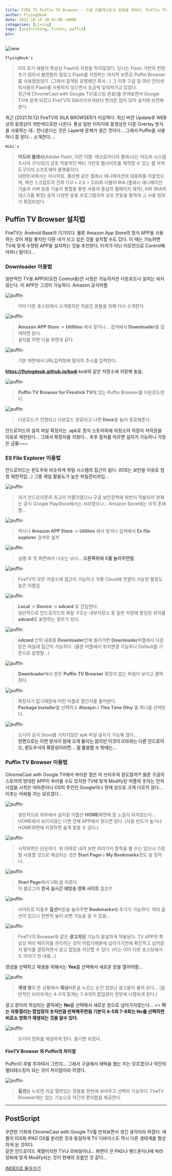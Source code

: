 ```yaml
---
title: FIRE TV Puffin TV Browser - 구글 크롬캐스트의 장점을 취하다. Puffin TV Browser 설치법
author: FlyingDeuk
date: 2021-10-10 20:55:00 +0800
categories: [Living]
tags: [usefulthing, firetv, puffin]
pin:
---
```


![new](/img/living/fire/puffin.jpg)

`FlyingDeuk's`
> IOS 초기 애플의 특성상 Flash의 지원을 하지않았다. 당시는 Flash 기반의 컨텐츠가 많아서 불편함이 많았고 Flash를 지원하는 마지막 보루로 Puffin Browser를 사용했었었다. (그래서 알게된 유명해진 회사...) 그 이후 구글 및 여러 인터넷 회사들이 Flash를 사용하지 않으면서 조금씩 잊혀져가고 있었다.<br>
최근에 ChromeCast with Google TV(포스팅 완료)를 만져보면서 Google TV에 알게 되었고 FireTV의 Silk브라우져보다 편리한 점이 있어 설치에 보전해 본다.

최근 (2021.10.12) FireTV의 SILK BROWSER가 이상하다. 최신 버전 Update후 WEB상의 동영상이 까만색으로만 나온다. 통상 일반 이미지와 동영상은 다른 Overlay 방식을 사용하는 데.. 안나온다는 것은 Layer에 문제가 생긴 것이다... 그래서 Puffin을 사용하니 잘 된다... 소개한다....

`Wiki's`
>**어도비 플래시**(Adobe Flash, 이전 이름: 매크로미디어 플래시)는 어도비 시스템즈사의 구식의[1] 상호 작용적인 벡터 기반의 웹사이트를 제작할 수 있는 웹 저작 도구이자 소프트웨어 플랫폼이다. <br>
대한민국에서는 마시마로, 졸라맨 같은 플래시 애니메이션의 대중화를 이끌었으며, 액션 스크립트의 진화 (1.0 > 2.0 > 3.0)와 더불어 RIA (플래시 애니메이션 기술과 서버 응용 기술의 통합을 통한 사용자 중심의 웹페이지 제작), AIR (RIA의 데스크톱 확장) 등의 다양한 응용 프로그램과의 상호 연동을 통하여 그 사용 범위가 확장되었다.

## Puffin TV Browser 설치법
FireTV는 Android Base의 기기이다. 물론 Amazon App Store의 정식 APP을 사용하는 것이 제일 좋지만 다른 내가 쓰고 싶은 것을 설치할 수도 있다. 이 때는 가능하면 TV에 맞게 수정된 APP을 설치하는 것을 추천한다. 터치가 아닌 리모컨으로 Control해야하니 말이다...

### Downloader 이용법
일반적인 TV용 APP(리모컨 Control용)은 시청은 가능하지만 다운로드나 설치는 되지 않는다. 이 APP은 그것이 가능하다. Amazon 공식어플

![puffin](/img/living/fire/puffin1.jpg)
> 이미 다른 포스팅에서 소개했지만 처음인 분들을 위해 다시 소개한다.

![puffin](/img/living/fire/puffin2.jpg)
> **Amazon APP Store** -> **Utilities** 에서 찾거나... 검색에서 **Downloader**를 검색하면 된다. <br>
설치를 하면 다음 화면과 같다.

![puffin](/img/living/fire/puffin3.jpg)
> 기본 화면에서 URL입력창에 필자의 주소를 입력한다. <br>

**https://flyingdeuk.github.io/kodi** kodi와 같은 저장소에 저장해 놓음.

![puffin](/img/living/fire/puffin4.jpg)
> **Puffin TV Browser for Firestick TV**에 있는 Puffin Browser를 다운로드한다.

![puffin](/img/living/fire/puffin5.jpg)
> 다운로드가 진행되고 다운로드 완료되고 나면 **Done**을 눌러 종료해준다.

안드로이드의 설치 파일 확장자는 .apk로 정식 스토어외에 저장소의 저장이 저작권을 이유로 제한된다... 그래서 확장자를 지웠다... 추후 절차를 따르면 설치가 가능하니 걱정은 금물~~~

### ES File Explorer 이용법
안드로이드는 윈도우와 비슷하게 파일 시스템의 접근이 쉽다. (IOS는 보안을 이유로 엄청 제한적임...) 그중 제일 활용도가 높은 파일관리자임...

![puffin](/img/living/fire/puffin6.jpg)
> 과거 안드로이폰의 최고의 어플이였으나 구글 보안정책에 위반이 적발되어 현재는 공식 Google PlayStore에서는 사라졌으나... Amazon Store에는 아직 존재함...

![puffin](/img/living/fire/puffin7.jpg)
> 역시나 **Amazon APP Store** -> **Utilites** 에서 찾거나 검색에서 **Es file explorer** 검색후 설치

![puffin](/img/living/fire/puffin8.jpg)
> 실행 후 첫 화면에서 나오는 낚시... **오른쪽위에 X를 눌러주면됨**

![puffin](/img/living/fire/puffin9.jpg)
> FireTV의 모든 저장소에 접근이 가능하고 각종 Cloud에 연결이 가능한 활동도 높은 어플임.

![puffin](/img/living/fire/puffin10.jpg)
> **Local** -> **Device** -> **sdcard** 로 진입한다. <br>
일반적으로 안드로이드의 화일 구조는 내부저장소 중 일반 저장에 할당된 위치를 **sdcard**로 표현하는 경우가 있다.

![puffin](/img/living/fire/puffin11.jpg)
> **sdcard** 안의 내용중 **Downloader**안에 들어가면 **Downloader**어플에서 다운받은 파일에 접근이 가능하다. (물론 어플에서 위치변경 가능하나 Default를 기준으로 설명함...)

![puffin](/img/living/fire/puffin12.jpg)
> **Downloader**에서 받은 **Puffin TV Browser** 확장자 없는 파일이 보이고 클릭한다.

![puffin](/img/living/fire/puffin13.jpg)
> 확장자가 없기때문에 어떤 어플로 열건지를 물어본다. <br>
**Package Installer**를 선택하고 **Always**나 **This Time Olny** 중 하나를 선택한다.

![puffin](/img/living/fire/puffin14.jpg)
> 드디어 공식 Store를 거치지않은 apk 파일 설치가 가능해 졌다...<br>
**한편으로는 이런 방식이 맘에 크게 들지는 않지만 이것이 IOS와는 다른 안드로이드, 윈도우식의 확장성이라면... 잘 활용할 수 밖에는...**

### Puffin TV Browser 이용법
ChromeCast with Google TV에서 부러운 점은 이 브라우져 정도랄까?! 물론 구글의 스토어의 방대한 APP이 부러울 수도 있지만 TV에 맞게 Modify된 어플의 숫자는 먼저 사업을 시작은 아마존이나 OS의 주인인 Google이나 현재 상으로 크게 다르지 않다... 이후는 어찌될 지는 모르겠다...

![puffin](/img/living/fire/puffin15.jpg)
> 일반적으로 외부에서 설치된 어플은 **HOME**화면에 잘 노출이 되지않는다... HOME에서 보이지않는 다면 전체 APP에서 찾으면 된다. (사용 빈도가 높거나 HOME화면에 지정하면 쉽게 찾을 수 있다.)

![puffin](/img/living/fire/puffin16.jpg)
>시작화면은 단순하다. 위 아래로 내려 보면 여러가지 항목을 볼 수는 있으나 가장 잘 사용할 것으로 예상되는 것은 **Start Page**나 **My Bookmarks**정도 일 듯하다.

![puffin](/img/living/fire/puffin17.jpg)
>**Start Page**에서 URL을 처준다. <br>
이 블로그의 **한국 실시간 재방송 영화 사이트** 참조!!!

![puffin](/img/living/fire/puffin18.jpg)
>사이트로 이동후 **옵션**버튼을 눌러주면 **Bookmarks**에 추가가 가능하다. 여러 옵션이 있으니 한번씩 눌러 보면 기능을 알 수 있음...

![puffin](/img/living/fire/puffin19.jpg)
>FireTV의 Browser와 같은 **광고차단** 기능이 동일하게 적용된다. TV APP의 특성상 여러 페이지를 관리하는 것이 어렵기때문에 넘어가기전에 확인하고 넘어갈지 말지를 결정하면서 광고 팝업을 차단할 수 있다. (이는 이미 다른 포스팅에서도 이야기 한 내용...)

영성을 선택하고 재생을 위해서는 **Yes**를 선택해서 새로운 창을 열어야함...

![puffin](/img/living/fire/puffin20.jpg)
>**재생 창**이 뜬 상황에서 **재상**버튼을 누르는 순간 엄청난 광고들이 몰려 온다... (일반적인 브라우져는 4-5개 많게는 7-8개의 팝업창이 한방에 나열되게 된다.)

광고 창이라 의심되는 클릭에는 **No**를 선택해서 새로운 창으로 넘어가지않는다... => **이는 자동열리는 팝업창의 숫자만큼 반복해주면됨 기본이 4-5회 7-8회는 No를 선택하면 비로소 영화가 재생되는 것을 알수 있다.**

![puffin](/img/living/fire/puffin21.jpg)
> 드디어 영화를 재생하게 된다. 즐기면 되겠다.

#### FireTV Browser 와 Puffin의 차이점
Puffin이 후발 주자여서 그런지... 그래서 구글에서 채택을 했는 지는 모르겠으나 약간의 멀티테스킹이 되는 것이 차이점이라 하겠다.

![puffin](/img/living/fire/puffin22.jpg)
> **옵션**을 누르면 지금 열려있는 창들을 한번에 보여주고 선택이 가능하다. FireTV Browser에는 없는 기능으로 약간의 편리함을 제공한다.

----------

## PostScript
우연한 기회에 ChromeCast with Google TV를 만져보면서 생긴 생각이라 하겠다. 애플이 IOS와 IPAD OS를 분리한 것과 동일하게 TV 디바이스도 역시 다른 생태계를 형성하게 된 것이다. <br>
같은 안드로이드 계열이지만 TV냐 모바일이냐... 화면이 큰 PAD냐 핸드폰이냐에 따라 장비에 맞게 Modify되는 것이 현재의 흐름인 것 같다...



[INDEX로 돌아가기](/posts/FireTV/)
